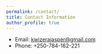 ```yaml
---
permalink: /contact/
title: Contact Information
author_profile: true
---
```

<!-- ## Office Location & Contact Info -->
* Email: kwizerajasper@gmail.com
* Phone: +250-784-162-221
